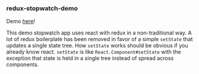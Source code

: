 ### redux-stopwatch-demo

Demo [here](https://ari-stripe.github.io/redux-stopwatch-demo/)!

This demo stopwatch app uses react with redux in a non-traditional way.
A lot of redux boilerplate has been removed in favor of a simple
`setState` that updates a single state tree. How `setState` works
should be obvious if you already know react. `setState` is like
`React.Component#setState` with the exception that state is held in a
single tree instead of spread across components.
